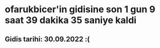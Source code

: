 # ofarukbicer'in gidisine son 1 gun 9 saat 39 dakika 35 saniye kaldi

## Gidis tarihi: 30.09.2022 :(